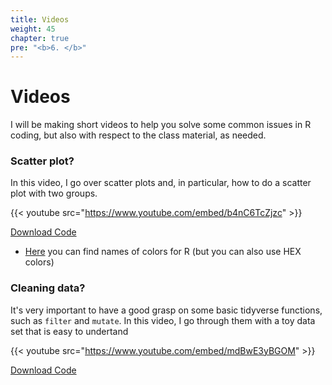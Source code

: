 ```yaml
---
title: Videos
weight: 45
chapter: true
pre: "<b>6. </b>"
---
```


# Videos

I will be making short videos to help you solve some common issues in R coding, but also with respect to the class material, as needed.

### Scatter plot?

In this video, I go over scatter plots and, in particular, how to do a scatter plot with two groups.

{{< youtube src="https://www.youtube.com/embed/b4nC6TcZjzc" >}}


<a href="https://sta235.netlify.app/Videos/code/week2_code.R" target="_blank" class="btn btn-default">Download Code <i class="fas fa-code"></i></a> 


- [Here](http://www.stat.columbia.edu/~tzheng/files/Rcolor.pdf) you can find names of colors for R (but you can also use HEX colors)


### Cleaning data?

It's very important to have a good grasp on some basic tidyverse functions, such as `filter` and `mutate`. In this video, I go through them with a toy data set that is easy to undertand

{{< youtube src="https://www.youtube.com/embed/mdBwE3yBGOM" >}}


<a href="https://sta235.netlify.app/Videos/code/clean_data.R" target="_blank" class="btn btn-default">Download Code <i class="fas fa-code"></i></a> 